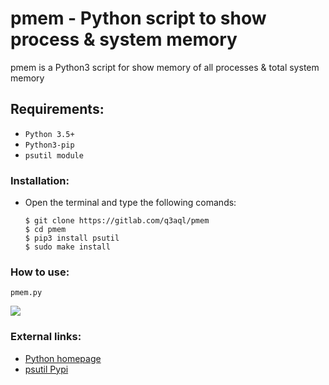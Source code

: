 pmem - Python script to show process & system memory
====================================================

pmem is a Python3 script for show memory of all processes & total system memory

## Requirements:

- `Python 3.5+`
- `Python3-pip`
- `psutil module`

### Installation:

  * Open the terminal and type the following comands:
    
    ```shell
    $ git clone https://gitlab.com/q3aql/pmem
    $ cd pmem
    $ pip3 install psutil
    $ sudo make install
      ````

### How to use:

  ```shell
  pmem.py
  ````

<img src="pmem.png" />

### External links:

  * [Python homepage](https://www.python.org/)
  * [psutil Pypi](https://pypi.org/project/psutil/)
